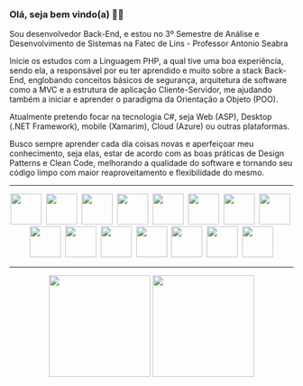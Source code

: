 ### Olá, seja bem vindo(a) 👋👋

<p>
  Sou desenvolvedor Back-End, e estou no 3º Semestre de Análise e Desenvolvimento de Sistemas na Fatec de Lins - Professor Antonio Seabra
</p>
<p>
  Inicie os estudos com a Linguagem PHP, a qual tive uma boa experiência, sendo ela, a responsável por eu ter aprendido e muito sobre a stack Back-End,
  englobando conceitos básicos de segurança, arquitetura de software como a MVC e a estrutura de aplicação Cliente-Servidor, me ajudando também a iniciar
  e aprender o paradigma da Orientação a Objeto (POO).
</p>
<p>
  Atualmente pretendo focar na tecnologia C#, seja Web (ASP), Desktop (.NET Framework), mobile (Xamarim), Cloud (Azure) ou outras plataformas.
</p>
<p>
  Busco sempre aprender cada dia coisas novas e aperfeiçoar meu conhecimento, seja elas, estar de acordo com as boas práticas de Design Patterns e Clean Code, melhorando
  a qualidade do software e tornando seu código limpo com maior reaproveitamento e flexibilidade do mesmo.
</p>

<hr>

<div style="display: inline_block" align="center">
  <img height="55" src="https://cdn.jsdelivr.net/gh/devicons/devicon/icons/csharp/csharp-original.svg">&nbsp;
  <img height="55" src="https://cdn.jsdelivr.net/gh/devicons/devicon/icons/c/c-original.svg">&nbsp;
  <img height="55" src="https://cdn.jsdelivr.net/gh/devicons/devicon/icons/php/php-original.svg">&nbsp;
  <img height="55" src="https://cdn.jsdelivr.net/gh/devicons/devicon/icons/java/java-original.svg">&nbsp;
  <img height="55" src="https://cdn.jsdelivr.net/gh/devicons/devicon/icons/javascript/javascript-original.svg">&nbsp;
  <img height="55" src="https://cdn.jsdelivr.net/gh/devicons/devicon/icons/mysql/mysql-original.svg">&nbsp;
  <img height="55" src="https://cdn.jsdelivr.net/gh/devicons/devicon/icons/git/git-original.svg">&nbsp;
  <img height="55" src="https://cdn.jsdelivr.net/gh/devicons/devicon/icons/apache/apache-original.svg">&nbsp;
  <img height="55" src="https://cdn.jsdelivr.net/gh/devicons/devicon/icons/tomcat/tomcat-original.svg">&nbsp;
  <img height="55" src="https://cdn.jsdelivr.net/gh/devicons/devicon/icons/html5/html5-original.svg">&nbsp;
  <img height="55" src="https://cdn.jsdelivr.net/gh/devicons/devicon/icons/css3/css3-original.svg">&nbsp;
  <img height="55" src="https://cdn.jsdelivr.net/gh/devicons/devicon/icons/bootstrap/bootstrap-original.svg">&nbsp;
  <img height="55" src="https://cdn.jsdelivr.net/gh/devicons/devicon/icons/jquery/jquery-original.svg">&nbsp;
  <img height="55" src="https://cdn.jsdelivr.net/gh/devicons/devicon/icons/visualstudio/visualstudio-plain.svg">&nbsp;
  <img height="55" src="https://cdn.jsdelivr.net/gh/devicons/devicon/icons/vscode/vscode-original.svg">
</div>

<hr>

<div align="center">
  <img height="180em" src="https://github-readme-stats.vercel.app/api/top-langs/?username=MarioGuilherme&layout=compact&langs_count=5&theme=radical">
  <img height="180em" src="https://github-readme-stats.vercel.app/api?username=MarioGuilherme&show_icons=true&theme=radical&include_all_commits=false&count_private=true">
</div>
